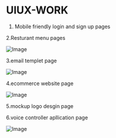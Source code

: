 # UIUX-WORK
1. Mobile friendly login and sign up pages
  

 2.Resturant menu pages

 ![Image](https://github.com/user-attachments/assets/d69ef47c-22e8-4e7a-987d-da4e2126b894)

3.email templet page

![Image](https://github.com/user-attachments/assets/a6a462ac-397b-4170-a657-0d9a69931358)

4.ecommerce website page

![Image](https://github.com/user-attachments/assets/fc9e9d95-ff9d-438c-a548-e3f15e2b4251)

5.mockup logo desgin page


6.voice controller apllication page

![Image](https://github.com/user-attachments/assets/7f23c030-01a4-4aca-8b9e-a6cb0fce12fa)
